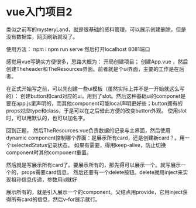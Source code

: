# vue入门项目2
类似之前写的mysteryLand，就是很基础的资料管理，可以展示创建删除。但是没有数据库，网页刷新就没了。

使用方法：
npm i 
npm run serve
然后打开localhost 8081端口

感觉用vue写确实方便很多，思路大概为：
开局创建项目；
创建App.vue ，然后创建Theheader和TheResources界面。前者就是个ui界面，主要的工作是在后者。

在正式开始写之前，可以先创建一些ui模板（虽然实际上并不是一开始就这么写的）：
创建button和card对应的ui，用到了slot。然后这种基础ui的componet是要在app.js里声明的，而其他component可能local声明更好些；button拥有的props对应type和class，于是可以在之后借此方便的改变button外观。
使用slot时，可以用默认的，也可以加名字。

回到正题，
然后TheResources.vue负责数据的记录与主界面，然后使用dynamic component控制哪个界面：是展示所有card，还是创建新card？。用一个selectedStatus记录状态。
如果有需要，得用keep-alive，防止切换component时其他component重置。

然后就是写展示所有card了。要展示所有的，那先得可以展示一个。就写展示一个的，props需要card信息， 然后还要有一个delete按钮。delete就用inject来实现祖孙信息传递，参数用id就好

展示所有的，就是引入展示一个的component。父结点用provide，它用inject获得所有card的信息，然后v-for展示就行。

